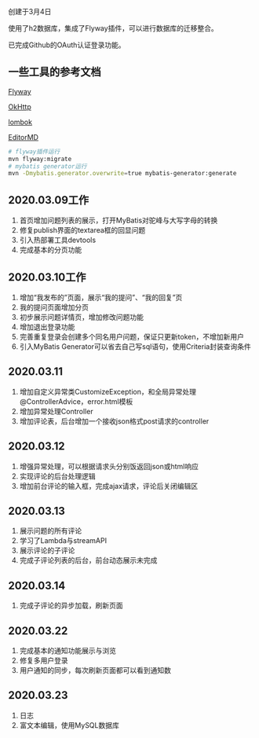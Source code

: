 创建于3月4日

使用了h2数据库，集成了Flyway插件，可以进行数据库的迁移整合。

已完成Github的OAuth认证登录功能。

## 一些工具的参考文档

[Flyway](https://flywaydb.org/getstarted/firststeps/maven)

[OkHttp](https://square.github.io/okhttp/)

[lombok](https://projectlombok.org/)

[EditorMD](http://editor.md.ipandao.com/)

```bash
# flyway插件运行
mvn flyway:migrate
# mybatis generator运行
mvn -Dmybatis.generator.overwrite=true mybatis-generator:generate
```

## 2020.03.09工作

1. 首页增加问题列表的展示，打开MyBatis对驼峰与大写字母的转换
2. 修复publish界面的textarea框的回显问题
3. 引入热部署工具devtools
4. 完成基本的分页功能

## 2020.03.10工作

1. 增加“我发布的”页面，展示“我的提问”、“我的回复”页
2. 我的提问页面增加分页
3. 初步展示问题详情页，增加修改问题功能
3. 增加退出登录功能
4. 完善重复登录会创建多个同名用户问题，保证只更新token，不增加新用户
5. 引入MyBatis Generator可以省去自己写sql语句，使用Criteria封装查询条件

## 2020.03.11

1. 增加自定义异常类CustomizeException，和全局异常处理@ControllerAdvice，error.html模板
2. 增加异常处理Controller
3. 增加评论表，后台增加一个接收json格式post请求的controller

## 2020.03.12

1. 增强异常处理，可以根据请求头分别饭返回json或html响应
2. 实现评论的后台处理逻辑
3. 增加前台评论的输入框，完成ajax请求，评论后关闭编辑区

## 2020.03.13

1. 展示问题的所有评论
2. 学习了Lambda与streamAPI
3. 展示评论的子评论
4. 完成子评论列表的后台，前台动态展示未完成

## 2020.03.14

1. 完成子评论的异步加载，刷新页面

## 2020.03.22

1. 完成基本的通知功能展示与浏览
2. 修复多用户登录
3. 用户通知的同步，每次刷新页面都可以看到通知数

## 2020.03.23

1. 日志
2. 富文本编辑，使用MySQL数据库
